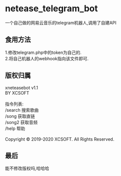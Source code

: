 # netease_telegram_bot

一个自己做的网易云音乐的telegram机器人,调用了自建API

## 食用方法
1.修改telegram.php中的token为自己的.<br />
2.将自己机器人的webhook指向该文件即可.

## 版权归属
xneteasebot v1.1<br />
BY XCSOFT<br />
<br />
指令列表:<br />
/search  搜索歌曲<br />
/song  获取直链<br />
/song2  获取音频<br />
/help  帮助<br />
<br />
Copyright © 2019-2020 XCSOFT. All Rights Reserved.
## 最后
能不修改版权吗,哈哈哈
